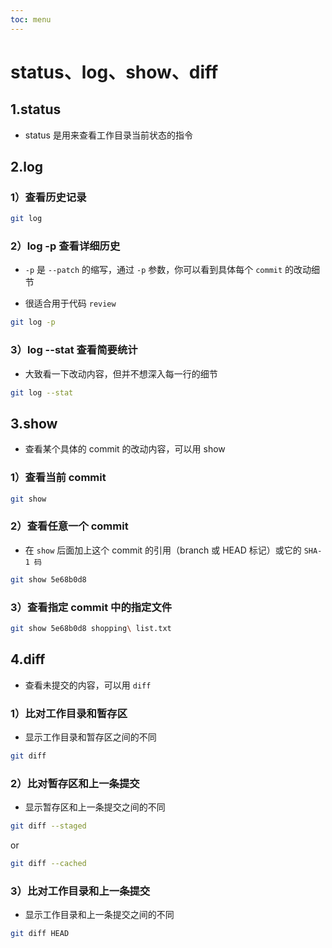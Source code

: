 ```yaml
---
toc: menu
---
```


# status、log、show、diff

## 1.status

- status 是用来查看工作目录当前状态的指令

## 2.log

### 1）查看历史记录

```bash
git log
```

### 2）log -p 查看详细历史

- `-p` 是 `--patch` 的缩写，通过 `-p` 参数，你可以看到具体每个 `commit` 的改动细节

- 很适合用于代码 `review`

```bash
git log -p
```

### 3）log --stat 查看简要统计

- 大致看一下改动内容，但并不想深入每一行的细节

```bash
git log --stat
```

## 3.show

- 查看某个具体的 commit 的改动内容，可以用 show

### 1）查看当前 commit

```bash
git show
```

### 2）查看任意一个 commit

- 在 `show` 后面加上这个 commit 的引用（branch 或 HEAD 标记）或它的 `SHA-1 码`

```bash
git show 5e68b0d8
```

### 3）查看指定 commit 中的指定文件

```bash
git show 5e68b0d8 shopping\ list.txt
```

## 4.diff

- 查看未提交的内容，可以用 `diff`

### 1）比对工作目录和暂存区

- 显示工作目录和暂存区之间的不同

```bash
git diff
```

### 2）比对暂存区和上一条提交

- 显示暂存区和上一条提交之间的不同

```bash
git diff --staged
```

or

```bash
git diff --cached
```

### 3）比对工作目录和上一条提交

- 显示工作目录和上一条提交之间的不同

```bash
git diff HEAD
```
